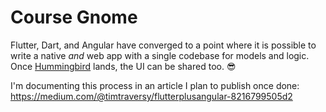 # Course Gnome

Flutter, Dart, and Angular have converged to a point where it is possible to write a native *and* web app with a single codebase for models and logic. Once [Hummingbird](https://medium.com/flutter-io/hummingbird-building-flutter-for-the-web-e687c2a023a8) lands, the UI can be shared too. 😎

I'm documenting this process in an article I plan to publish once done:
https://medium.com/@timtraversy/flutterplusangular-8216799505d2
